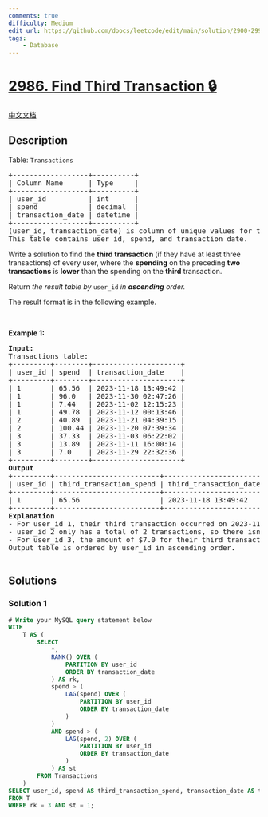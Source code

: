 ```yaml
---
comments: true
difficulty: Medium
edit_url: https://github.com/doocs/leetcode/edit/main/solution/2900-2999/2986.Find%20Third%20Transaction/README_EN.md
tags:
    - Database
---
```


<!-- problem:start -->

# [2986. Find Third Transaction 🔒](https://leetcode.com/problems/find-third-transaction)

[中文文档](/solution/2900-2999/2986.Find%20Third%20Transaction/README.md)

## Description

<!-- description:start -->

<p>Table: <code>Transactions</code></p>

<pre>
+------------------+----------+
| Column Name      | Type     |
+------------------+----------+
| user_id          | int      |
| spend            | decimal  |
| transaction_date | datetime |
+------------------+----------+
(user_id, transaction_date) is column of unique values for this table.
This table contains user_id, spend, and transaction_date.
</pre>

<p>Write a solution to find the <strong>third transaction </strong>(if they have at least three transactions) of every user, where the <strong>spending</strong> on the preceding <strong>two transactions</strong> is <strong>lower</strong> than the spending on the <strong>third</strong> transaction.</p>

<p>Return <em>the result table by </em><code>user_id</code><em> in <strong>ascending</strong> order</em><em>.</em></p>

<p>The result format is in the following example.</p>

<p>&nbsp;</p>
<p><strong class="example">Example 1:</strong></p>

<pre>
<strong>Input:</strong> 
Transactions table:
+---------+--------+---------------------+
| user_id | spend  | transaction_date    | 
+---------+--------+---------------------+
| 1       | 65.56  | 2023-11-18 13:49:42 | 
| 1       | 96.0   | 2023-11-30 02:47:26 |     
| 1       | 7.44   | 2023-11-02 12:15:23 | 
| 1       | 49.78  | 2023-11-12 00:13:46 | 
| 2       | 40.89  | 2023-11-21 04:39:15 |  
| 2       | 100.44 | 2023-11-20 07:39:34 | 
| 3       | 37.33  | 2023-11-03 06:22:02 | 
| 3       | 13.89  | 2023-11-11 16:00:14 | 
| 3       | 7.0    | 2023-11-29 22:32:36 | 
+---------+--------+---------------------+
<strong>Output</strong>
+---------+-------------------------+------------------------+
| user_id | third_transaction_spend | third_transaction_date | 
+---------+-------------------------+------------------------+
| 1       | 65.56                   | 2023-11-18 13:49:42    |  
+---------+-------------------------+------------------------+
<strong>Explanation</strong>
- For user_id 1, their third transaction occurred on 2023-11-18 at 13:49:42 with an amount of $65.56, surpassing the expenditures of the previous two transactions which were $7.44 on 2023-11-02 at 12:15:23 and $49.78 on 2023-11-12 at 00:13:46. Thus, this third transaction will be included in the output table.
- user_id 2 only has a total of 2 transactions, so there isn&#39;t a third transaction to consider.
- For user_id 3, the amount of $7.0 for their third transaction is less than that of the preceding two transactions, so it won&#39;t be included.
Output table is ordered by user_id in ascending order.

</pre>

<!-- description:end -->

## Solutions

<!-- solution:start -->

### Solution 1

<!-- tabs:start -->

```sql
# Write your MySQL query statement below
WITH
    T AS (
        SELECT
            *,
            RANK() OVER (
                PARTITION BY user_id
                ORDER BY transaction_date
            ) AS rk,
            spend > (
                LAG(spend) OVER (
                    PARTITION BY user_id
                    ORDER BY transaction_date
                )
            )
            AND spend > (
                LAG(spend, 2) OVER (
                    PARTITION BY user_id
                    ORDER BY transaction_date
                )
            ) AS st
        FROM Transactions
    )
SELECT user_id, spend AS third_transaction_spend, transaction_date AS third_transaction_date
FROM T
WHERE rk = 3 AND st = 1;
```

<!-- tabs:end -->

<!-- solution:end -->

<!-- problem:end -->
